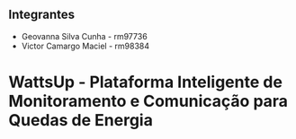 ## Integrantes
- Geovanna Silva Cunha - rm97736
- Victor Camargo Maciel - rm98384

# WattsUp - Plataforma Inteligente de Monitoramento e Comunicação para Quedas de Energia

